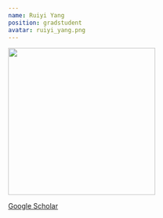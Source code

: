 ```yaml
---
name: Ruiyi Yang
position: gradstudent
avatar: ruiyi_yang.png
---
```


<img width="300" src="{{site.baseurl}}/images/people/{{page.avatar}}" data-action="zoom">

<i class="fa fa-bar-chart"></i> [Google Scholar](https://scholar.google.com.au/citations?hl=en&user=4du0aBwAAAAJ)
<br>
<!-- <i class="fa fa-home"></i> [Homepage](https://) -->

